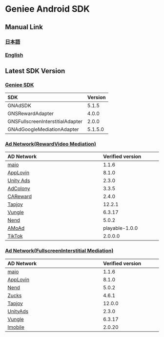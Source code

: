 # Geniee Android SDK

## Manual Link

### [日本語](SDK-Manual-ja.md)

### [English](SDK-Manual-en.md)

## Latest SDK Version
### [Geniee SDK](https://developers.geniee.co.jp/android/)

|SDK| Version |
|:--|:--|
|GNAdSDK| 5.1.5 |
|GNSRewardAdapter |4.0.0|
|GNSFullscreenInterstitialAdapter |2.0.0|
|GNAdGoogleMediationAdapter|5.1.5.0|

### [Ad Network(RewardVideo Mediation)](https://developers.geniee.co.jp/android/reward/)

| AD Network　　　　　　　　　　　　　 | Verified version　　　　|
|:-----------|:------------|
| [maio](https://developers.geniee.co.jp/android/reward/mediation/RewardVideo-Ads-Integration-ADNW-Maio-For-Android.html) | 1.1.6 |
| [AppLovin](https://developers.geniee.co.jp/android/reward/mediation/RewardVideo-Ads-Integration-ADNW-Applovin-For-Android.html) | 8.1.0 | 
| [Unity Ads](https://developers.geniee.co.jp/android/reward/mediation/RewardVideo-Ads-Integration-ADNW-UnityAds-For-Android.html) | 2.3.0 | 
| [AdColony](https://developers.geniee.co.jp/android/reward/mediation/RewardVideo-Ads-Integration-ADNW-AdColony-For-Android.html) | 3.3.5 | 
| [CAReward](https://developers.geniee.co.jp/android/reward/mediation/RewardVideo-Ads-Integration-ADNW-CAReward-For-Android.html) | 2.4.0 | 
| [Tapjoy](https://developers.geniee.co.jp/android/reward/mediation/RewardVideo-Ads-Integration-ADNW-Tapjoy-For-Android.html) | 12.2.1 | 
| [Vungle](https://developers.geniee.co.jp/android/reward/mediation/RewardVideo-Ads-Integration-ADNW-Vungle-For-Android.html) | 6.3.17 | 
| [Nend](https://developers.geniee.co.jp/android/reward/mediation/RewardVideo-Ads-Integration-ADNW-Nend-For-Android.html) | 5.0.2 | 
| [AMoAd](https://developers.geniee.co.jp/android/reward/mediation/RewardVideo-Ads-Integration-ADNW-Amoad-For-Android.html) | playable-1.0.0 | 
| [TikTok](https://developers.geniee.co.jp/android/reward/mediation/RewardVideo-Ads-Integration-ADNW-TikTok-For-Android.html) | 2.0.0.0 | 

### [Ad Network(FullscreenInterstitial Mediation)](https://developers.geniee.co.jp/android/fullscreen-interstitial/)

| AD Network　　　　　　　　　　　　　 | Verified version　　　　|
|:-----------|:------------|
| [maio](https://developers.geniee.co.jp/android/fullscreen-interstitial/mediation/FullscreenInterstitial-Ads-Integration-ADNW-Maio-For-Android.html) | 1.1.6 |
| [AppLovin](https://developers.geniee.co.jp/android/fullscreen-interstitial/mediation/FullscreenInterstitial-Ads-Integration-ADNW-Applovin-For-Android.html) | 8.1.0 | 
| [Nend](https://developers.geniee.co.jp/android/fullscreen-interstitial/mediation/FullscreenInterstitial-Ads-Integration-ADNW-Nend-For-Android.html) | 5.0.2 | 
| [Zucks](https://developers.geniee.co.jp/android/fullscreen-interstitial/mediation/FullscreenInterstitial-Ads-Integration-ADNW-Zucks-For-Android.html) | 4.6.1 |  
| [Tapjoy](https://developers.geniee.co.jp/android/fullscreen-interstitial/mediation/FullscreenInterstitial-Ads-Integration-ADNW-Tapjoy-For-Android.html) | 12.0.0 |
| [UnityAds](https://developers.geniee.co.jp/android/fullscreen-interstitial/mediation/FullscreenInterstitial-Ads-Integration-ADNW-UnityAds-For-Android.html) | 2.3.0 |
| [Vungle](https://developers.geniee.co.jp/android/fullscreen-interstitial/mediation/FullscreenInterstitial-Ads-Integration-ADNW-Vungle-For-Android.html) | 6.3.17 |
| [Imobile](https://developers.geniee.co.jp/android/fullscreen-interstitial/mediation/FullscreenInterstitial-Ads-Integration-ADNW-Imobile-For-Android.html) | 2.0.20 |

